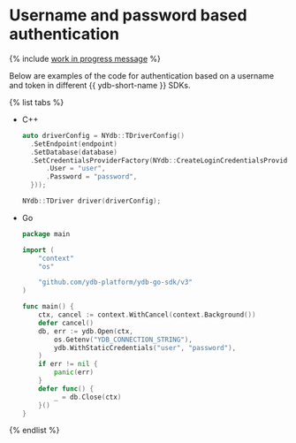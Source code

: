 # Username and password based authentication

{% include [work in progress message](../_includes/addition.md) %}

Below are examples of the code for authentication based on a username and token in different {{ ydb-short-name }} SDKs.

{% list tabs %}

- C++

  ```c++
  auto driverConfig = NYdb::TDriverConfig()
    .SetEndpoint(endpoint)
    .SetDatabase(database)
    .SetCredentialsProviderFactory(NYdb::CreateLoginCredentialsProviderFactory({
        .User = "user",
        .Password = "password",
    }));

  NYdb::TDriver driver(driverConfig);
  ```

- Go

  ```go
  package main

  import (
      "context"
      "os"

      "github.com/ydb-platform/ydb-go-sdk/v3"
  )

  func main() {
      ctx, cancel := context.WithCancel(context.Background())
      defer cancel()
      db, err := ydb.Open(ctx,
          os.Getenv("YDB_CONNECTION_STRING"),
          ydb.WithStaticCredentials("user", "password"),
      )
      if err != nil {
          panic(err)
      }
      defer func() {
          _ = db.Close(ctx)
      }()
  }
  ```

{% endlist %}
